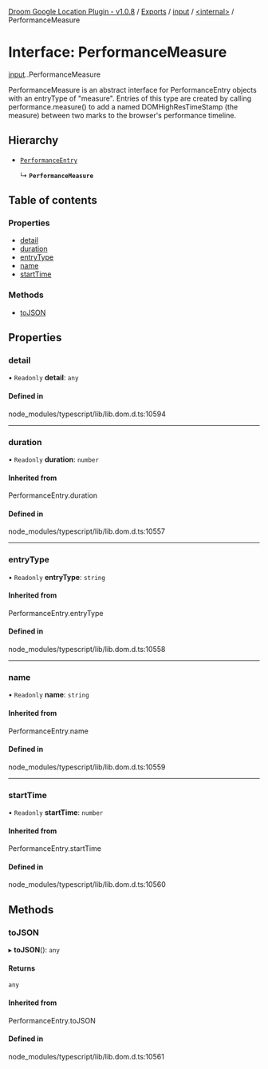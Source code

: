 [Droom Google Location Plugin - v1.0.8](../README.md) / [Exports](../modules.md) / [input](../modules/input.md) / [<internal\>](../modules/input._internal_.md) / PerformanceMeasure

# Interface: PerformanceMeasure

[input](../modules/input.md).[<internal>](../modules/input._internal_.md).PerformanceMeasure

PerformanceMeasure is an abstract interface for PerformanceEntry objects with an entryType of "measure". Entries of this type are created by calling performance.measure() to add a named DOMHighResTimeStamp (the measure) between two marks to the browser's performance timeline.

## Hierarchy

- [`PerformanceEntry`](../modules/input._internal_.md#performanceentry)

  ↳ **`PerformanceMeasure`**

## Table of contents

### Properties

- [detail](input._internal_.PerformanceMeasure.md#detail)
- [duration](input._internal_.PerformanceMeasure.md#duration)
- [entryType](input._internal_.PerformanceMeasure.md#entrytype)
- [name](input._internal_.PerformanceMeasure.md#name)
- [startTime](input._internal_.PerformanceMeasure.md#starttime)

### Methods

- [toJSON](input._internal_.PerformanceMeasure.md#tojson)

## Properties

### detail

• `Readonly` **detail**: `any`

#### Defined in

node_modules/typescript/lib/lib.dom.d.ts:10594

___

### duration

• `Readonly` **duration**: `number`

#### Inherited from

PerformanceEntry.duration

#### Defined in

node_modules/typescript/lib/lib.dom.d.ts:10557

___

### entryType

• `Readonly` **entryType**: `string`

#### Inherited from

PerformanceEntry.entryType

#### Defined in

node_modules/typescript/lib/lib.dom.d.ts:10558

___

### name

• `Readonly` **name**: `string`

#### Inherited from

PerformanceEntry.name

#### Defined in

node_modules/typescript/lib/lib.dom.d.ts:10559

___

### startTime

• `Readonly` **startTime**: `number`

#### Inherited from

PerformanceEntry.startTime

#### Defined in

node_modules/typescript/lib/lib.dom.d.ts:10560

## Methods

### toJSON

▸ **toJSON**(): `any`

#### Returns

`any`

#### Inherited from

PerformanceEntry.toJSON

#### Defined in

node_modules/typescript/lib/lib.dom.d.ts:10561

